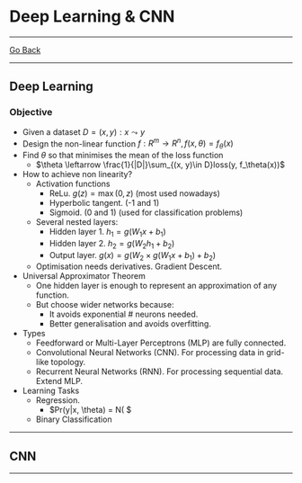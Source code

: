# Deep Learning & CNN
---
[Go Back](UNIOVI/3S2_IntSys/README.md)

---
## Deep Learning 
### Objective
- Given a dataset $D = {(x, y)  : x \leadsto y}$
- Design the non-linear function $f : R^m \to R^n, f(x, \theta) = f_\theta(x)$
- Find $\theta$ so that minimises the mean of the loss function
	- $\theta \leftarrow \frac{1}{|D|}\sum_{(x, y)\in D}loss(y, f_\theta(x))$
- How to achieve non linearity?
	- Activation functions
		- ReLu. $g(z) = \max(0, z)$ (most used nowadays)
		- Hyperbolic tangent. (-1 and 1)
		- Sigmoid. (0 and 1) (used for classification problems)
	- Several nested layers:
		- Hidden layer 1. $h_1 = g(W_1x+b_1)$
		- Hidden layer 2. $h_2 = g(W_2h_1+b_2)$
		- Output layer. $g(x) =  g(W_2\times g(W_1x+b_1)+b_2)$
	- Optimisation needs derivatives. Gradient Descent.
- Universal Approximator Theorem
	- One hidden layer is enough to represent an approximation of any function.
	- But choose wider networks because:
		- It avoids exponential # neurons needed.
		- Better generalisation and avoids overfitting.
- Types
	- Feedforward or Multi-Layer Perceptrons (MLP) are fully connected.
	- Convolutional Neural Networks (CNN). For processing data in grid-like topology.
	- Recurrent Neural Networks (RNN). For processing sequential data. Extend MLP.
- Learning Tasks
	- Regression.
		- $Pr(y|x, \theta) = N( $
	- Binary Classification
---
## CNN

---